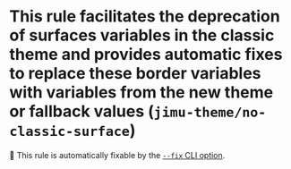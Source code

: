 # This rule facilitates the deprecation of surfaces variables in the classic theme and provides automatic fixes to replace these border variables with variables from the new theme or fallback values (`jimu-theme/no-classic-surface`)

🔧 This rule is automatically fixable by the [`--fix` CLI option](https://eslint.org/docs/latest/user-guide/command-line-interface#--fix).

<!-- end auto-generated rule header -->
